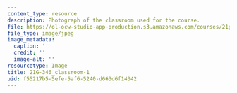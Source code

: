 ```yaml
---
content_type: resource
description: Photograph of the classroom used for the course.
file: https://ol-ocw-studio-app-production.s3.amazonaws.com/courses/21g-346-topics-in-modern-french-literature-and-culture-north-america-through-french-eyes-spring-2014/f55217b55efe5af65240d663d6f14342_21G-346_classroom-1.jpg
file_type: image/jpeg
image_metadata:
  caption: ''
  credit: ''
  image-alt: ''
resourcetype: Image
title: 21G-346_classroom-1
uid: f55217b5-5efe-5af6-5240-d663d6f14342
---
```

